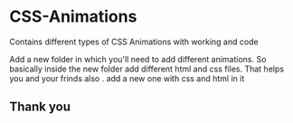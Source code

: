 # CSS-Animations
Contains different types of CSS Animations with working and code

Add a new folder in which you'll need to add different animations.
So basically inside the new folder add different html and css files.
That  helps you and your frinds also .
add a new one with css and html in it 
## Thank you 
